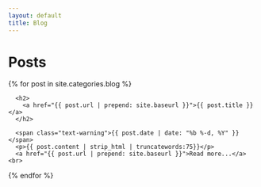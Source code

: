 ```yaml
---
layout: default
title: Blog
---
```



# Posts

<ul style="padding-left:0px;">
  {% for post in site.categories.blog %}

      <h2>
        <a href="{{ post.url | prepend: site.baseurl }}">{{ post.title }}</a>
      </h2>

      <span class="text-warning">{{ post.date | date: "%b %-d, %Y" }}</span>
      <p>{{ post.content | strip_html | truncatewords:75}}</p>
      <a href="{{ post.url | prepend: site.baseurl }}">Read more...</a><br>

  {% endfor %}
</ul>
